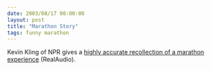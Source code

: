 ```yaml
---
date: 2003/08/17 00:00:00
layout: post
title: "Marathon Story"
tags: funny marathon
---
```


Kevin Kling of NPR gives a [highly accurate recollection of a marathon experience](http://www.npr.org/ramarchives/nc6J1101-7.ram) (RealAudio).
